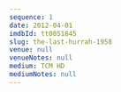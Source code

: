 ```yaml
---
sequence: 1
date: 2012-04-01
imdbId: tt0051845
slug: the-last-hurrah-1958
venue: null
venueNotes: null
medium: TCM HD
mediumNotes: null
---
```


